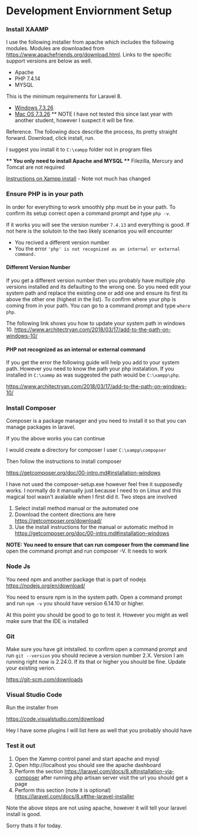 # Development Enviornment Setup

### Install XAAMP
I use the following installer from apache which includes the following modules. Modules are downloaded from https://www.apachefriends.org/download.html.   Links to the specific support versions are below as well.

* Apache
* PHP 7.4.14
* MYSQL

This is the minimum requirements for Laravel 8.

* [Windows 7.3.26](https://www.apachefriends.org/xampp-files/7.4.14/xampp-windows-x64-7.4.14-0-VC15-installer.exe)
* [Mac OS 7.3.26](https://www.apachefriends.org/xampp-files/7.4.14/xampp-osx-7.4.14-0-installer.dmg)   ** NOTE I have not tested this since last year with another student, however I suspect it will be fine.

Reference.   The following docs describe the process, its pretty straight forward.   Download, click install, run.

I suggest you install it to `C:\xampp` folder not in program files

__** You only need to install Apache and MYSQL **__
Filezilla, Mercury and Tomcat are not required

[Instructions on Xampp install](https://www.geeksforgeeks.org/how-to-install-xampp-on-windows/) - Note not much has changed

### Ensure PHP is in your path
In order for everything to work smoothly php must be in your path.
To confirm its setup correct open a command prompt and type `php -v`.

If it works you will see the version number `7.4.13` and everything is good.   If not here is the solutoin to the two likely scenarios you will encounter

* You recived a different version number
* You the error `'php' is not recognized as an internal or external command.`
  
#### Different Version Number  
If you get a  different version number then you  probably have multiple php versions installed and its defaulting to the wrong one.   So you need edit  your system path and replace the existing one or add one and ensure its first its above the other one (highest in the list).   To confirm where your php is coming from in your path.   You can go to a command prompt and type `where php`.   

The following link shows you how to update your system path in windows 10.
https://www.architectryan.com/2018/03/17/add-to-the-path-on-windows-10/

#### PHP not recognized as an internal or external command
If you get the error the following guide will help you add to your system path.   However you need to know the path your php instalation.  If you installed in `C:\xammp` as was suggested the path would be `C:\xampp\php`.

https://www.architectryan.com/2018/03/17/add-to-the-path-on-windows-10/


### Install Composer
Composer is a package manager and you need to install it so that you can manage packages in laravel.   

If you the above works you can continue

I would create a directory for composer I user
`C:\xampp\compopser`

Then follow the instructions to install composer

https://getcomposer.org/doc/00-intro.md#installation-windows

I have not used the composer-setup.exe however feel free it supposedly works.
I normally do it manually just because I need to on Linux and this magical tool wasn't avalaible when I first did it.  Two steps are involved
1.  Select install method manual or the automated one
2.  Download the content directions are here https://getcomposer.org/download/
3.  Use the install instructions for the manual or automatic method in https://getcomposer.org/doc/00-intro.md#installation-windows


__NOTE: You need to ensure that can run composer from the command line__
open the command prompt and run composer -V.  It needs to work 

### Node Js
You need npm and another package that is part of nodejs
https://nodejs.org/en/download/

You need to ensure npm is in the system path.
Open a command prompt and run `npm -v`  you should have version 6.14.10 or higher.

At this point you should be good to go to test it.
However you might as well make sure that the IDE is installed

### Git
Make sure you have git intstalled.  to confirm open a command prompt and run `git --version` you should recieve a version number 2.X.   Version I am running right now is 2.24.0.    If its that or higher you should be fine.
Update your existing verion.  

https://git-scm.com/downloads

### Visual Studio Code

Run the installer from

https://code.visualstudio.com/download

Hey I have some plugins I will list here as well that you probably should have

### Test it out

1. Open the Xammp control panel and start apache and mysql
2. Open http://localhost you should see the apache dashboard
3. Perform the section  https://laravel.com/docs/8.x#installation-via-composer    after running php artisan server  visit the url you should get a page
4. Perform this section (note it is optional) https://laravel.com/docs/8.x#the-laravel-installer

Note the above steps are not using apache, however it will tell your laravel install is good.

Sorry thats it for today.

